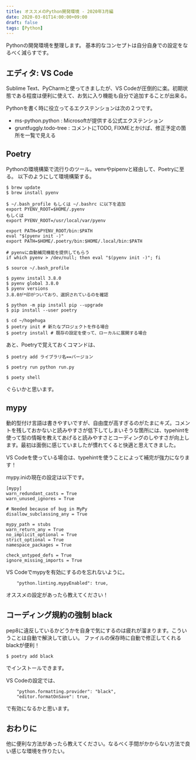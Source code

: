 ```yaml
---
title: オススメのPython開発環境 - 2020年3月編
date: 2020-03-01T14:00:00+09:00
draft: false
tags: [Python]
---
```


Pythonの開発環境を整理します。
基本的なコンセプトは自分自身での設定をなるべく減らすです。

## エディタ: VS Code
Sublime Text、PyCharmと使ってきましたが、VS Codeが圧倒的に楽。初期状態である程度は便利に使えて、お気に入り機能も自分で追加することが出来る。

Pythonを書く時に役立ってるエクステンションは次の２つです。

- ms-python.python : Microsoftが提供する公式エクステンション
- gruntfuggly.todo-tree : コメントにTODO, FIXMEとかけば、修正予定の箇所を一覧で見える

## Poetry
Pythonの環境構築で流行りのツール。venvやpipenvと経由して、Poetryに至る。
以下のようにして環境構築する。

```
$ brew update
$ brew install pyenv

$ ~/.bash_profile もしくは ~/.bashrc に以下を追加
export PYENV_ROOT=$HOME/.pyenv
もしくは
export PYENV_ROOT=/usr/local/var/pyenv

export PATH=$PYENV_ROOT/bin:$PATH
eval "$(pyenv init -)"
export PATH=$HOME/.poetry/bin:$HOME/.local/bin:$PATH

# pyenvに自動補完機能を提供してもらう
if which pyenv > /dev/null; then eval "$(pyenv init -)"; fi

$ source ~/.bash_profile

$ pyenv install 3.8.0
$ pyenv global 3.8.0
$ pyenv versions
3.8.0が*印がついており、選択されているのを確認

$ python -m pip install pip --upgrade
$ pip install --user poetry

$ cd ~/hogehuga
$ poetry init # 新たなプロジェクトを作る場合
$ poetry install # 既存の設定を使って、ローカルに展開する場合
```

あと、Poetryで覚えておくコマンドは、

```
$ poetry add ライブラリ名==バージョン
```

```
$ poetry run python run.py
```

```
$ poety shell
```
ぐらいかと思います。


## mypy
動的型付け言語は書きやすいですが、自由度が高すぎるのがたまにキズ。コメントを残しておかないと読みやすさが低下してしまいそうな箇所には、typehintを使って型の情報を教えてあげると読みやすさとコーディングのしやすさが向上します。最初は面倒に感じていましたが慣れてくると快適と思えてきました。

VS Codeを使っている場合は、typehintを使うことによって補完が強力になります！

mypy.iniの現在の設定は以下です。

```
[mypy]
warn_redundant_casts = True
warn_unused_ignores = True

# Needed because of bug in MyPy
disallow_subclassing_any = True

mypy_path = stubs
warn_return_any = True
no_implicit_optional = True
strict_optional = True
namespace_packages = True

check_untyped_defs = True
ignore_missing_imports = True
```

VS Codeでmypyを有効にするのを忘れないように。
```
    "python.linting.mypyEnabled": true,
```

オススメの設定があったら教えてください！

## コーディング規約の強制 black

pep8に違反しているかどうかを自身で気にするのは疲れが溜まります。こういうことは自動で解決して欲しい。
ファイルの保存時に自動で修正してくれるblackが便利！

```
$ poetry add black
```
でインストールできます。

VS Codeの設定では、

```
    "python.formatting.provider": "black",
    "editor.formatOnSave": true,
```

で有効になるかと思います。


## おわりに
他に便利な方法があったら教えてください。なるべく手間がかからない方法で良い感じな環境を作りたい。

